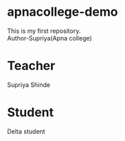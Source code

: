 # apnacollege-demo
This is my first repository.
<br>
Author-Supriya(Apna college)

# Teacher
Supriya Shinde
# Student
Delta student

